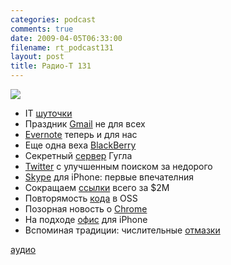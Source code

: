```yaml
---
categories: podcast
comments: true
date: 2009-04-05T06:33:00
filename: rt_podcast131
layout: post
title: Радио-Т 131
---
```


![](https://radio-t.com/images/radio-t/rt131.jpg)










- IT [шуточки](http://www.opennet.ru/opennews/art.shtml?num=21040)
- Праздник [Gmail](http://tech.slashdot.org/article.pl?sid=09/04/03/0652215&from=rss) не для всех
- [Evernote](http://webplanet.ru/news/service/2009/04/03/evernote.html) теперь и для нас
- Еще одна веха [BlackBerry](http://www.engadget.com/2009/04/03/rim-sells-its-50-millionth-blackberry-surprises-even-itself-wit/)
- Секретный [сервер](http://news.cnet.com/8301-1001_3-10209580-92.html) Гугла
- [Twitter](http://webplanet.ru/news/advert/2009/04/04/twitter_google.html) с улучшенным поиском за недорого
- [Skype](http://net.compulenta.ru/414980/) для iPhone: первые впечателния
- Сокращаем [ссылки](http://habrahabr.ru/blogs/startup/56001/) всего за $2М
- Повторямость [кода](http://www.opennet.ru/opennews/art.shtml?num=21002) в OSS
- Позорная новость о [Chrome](http://digg.com/d1nVco)
- На подходе [офис](http://soft.compulenta.ru/416040/) для iPhone
- Вспоминая традиции: числительные [отмазки](http://savasplace.com/2008/10/20-things-programmers-say-when-something-is-not-working/)




[аудио](http://cdn.radio-t.com/rt_podcast131.mp3)
<audio src="http://cdn.radio-t.com/rt_podcast131.mp3" preload="none"></audio>

